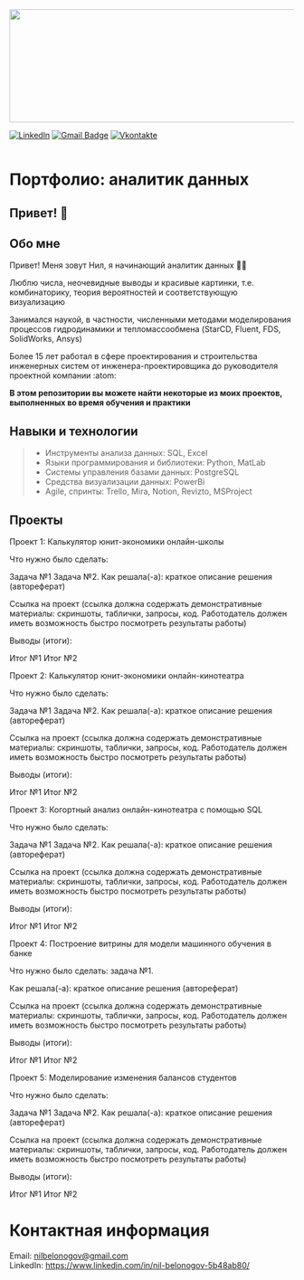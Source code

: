 <img src="https://media.giphy.com/media/QpVUMRUJGokfqXyfa1/giphy.gif" width="1000" height="200">

[![Linkedln](https://img.shields.io/badge/LinkedIn-0077B5?style=flat-square&logo=linkedin&logoColor=white)](https://www.linkedin.com/in/nil-belonogov-5b48ab80/)
[![Gmail Badge](https://img.shields.io/badge/-Gmail-c14438?style=flat-square&logo=Gmail&logoColor=white&link=mailto:mixdeers@gmail.com)](mailto:nilbelonogov@gmail.com)
[![Vkontakte](https://img.shields.io/badge/VK-blue?logo=VK&logoColor=white)](https://vk.com/id4954282)

<div id="badges">
<img src="https://komarev.com/ghpvc/?username=NilBelonogov&style=for-the-badge=red" alt=""/>
</div>

# Портфолио: аналитик данных

## Привет! :wave:
## Обо мне
Привет! Меня зовут Нил, я начинающий аналитик данных :man_student:

Люблю числа, неочевидные выводы и красивые картинки, т.е. комбинаторику, теория вероятностей и соответствующую визуализацию

Занимался наукой, в частности, численными методами моделирования процессов гидродинамики и тепломассообмена (StarCD, Fluent, FDS, SolidWorks, Ansys)

Более 15 лет работал в сфере проектирования и строительства инженерных систем от инженера-проектировщика до руководителя проектной компании :atom:  

**В этом репозитории вы можете найти некоторые из моих проектов, выполненных во время обучения и практики**

## Навыки и технологии
> - Инструменты анализа данных: SQL, Excel
> - Языки программирования и библиотеки: Python, MatLab
> - Системы управления базами данных: PostgreSQL
> - Средства визуализации данных: PowerBi
> - Agile, спринты: Trello, Mira, Notion, Revizto, MSProject


## Проекты
Проект 1: Калькулятор юнит-экономики онлайн-школы

Что нужно было сделать:

Задача №1
Задача №2.
Как решала(-а): краткое описание решения (автореферат)

Ссылка на проект (ссылка должна содержать демонстративные материалы: скриншоты, таблички, запросы, код. Работодатель должен иметь возможность быстро посмотреть результаты работы)

Выводы (итоги):

Итог №1
Итог №2

Проект 2: Калькулятор юнит-экономики онлайн-кинотеатра

Что нужно было сделать:

Задача №1
Задача №2.
Как решала(-а): краткое описание решения (автореферат)

Ссылка на проект (ссылка должна содержать демонстративные материалы: скриншоты, таблички, запросы, код. Работодатель должен иметь возможность быстро посмотреть результаты работы)

Выводы (итоги):

Итог №1
Итог №2


Проект 3: Когортный анализ онлайн-кинотеатра с помощью SQL

Что нужно было сделать:

Задача №1
Задача №2.
Как решала(-а): краткое описание решения (автореферат)

Ссылка на проект (ссылка должна содержать демонстративные материалы: скриншоты, таблички, запросы, код. Работодатель должен иметь возможность быстро посмотреть результаты работы)

Выводы (итоги):

Итог №1
Итог №2

Проект 4: Построение витрины для модели машинного обучения в банке

Что нужно было сделать: задача №1.

Как решала(-а): краткое описание решения (автореферат)

Ссылка на проект (ссылка должна содержать демонстративные материалы: скриншоты, таблички, запросы, код. Работодатель должен иметь возможность быстро посмотреть результаты работы)

Выводы (итоги):

Итог №1
Итог №2

Проект 5: Моделирование изменения балансов студентов

Что нужно было сделать:

Задача №1
Задача №2.
Как решала(-а): краткое описание решения (автореферат)

Ссылка на проект (ссылка должна содержать демонстративные материалы: скриншоты, таблички, запросы, код. Работодатель должен иметь возможность быстро посмотреть результаты работы)

Выводы (итоги):

Итог №1
Итог №2

# Контактная информация
Email: <nilbelonogov@gmail.com>  
LinkedIn: https://www.linkedin.com/in/nil-belonogov-5b48ab80/
